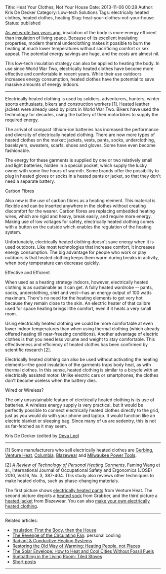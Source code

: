 Title: Heat Your Clothes, Not Your House
Date: 2013-11-06 00:28
Author: Kris De Decker
Category: Low-tech Solutions
Tags: electrically heated clothes, heated clothes, heating
Slug: heat-your-clothes-not-your-house
Status: published



[As we wrote two years
ago]({filename}/posts/body-insulation-thermal-underwear.md),
insulation of the body is more energy efficient than insulation of
living space. Because of its excellent insulating properties, modern
thermal underclothing makes it possible to burn the heating at much
lower temperatures without sacrificing comfort or sex appeal. The
potential energy savings are huge, and the costs are almost nil.

This low-tech insulation strategy can also be applied to heating the
body. In use since World War Two, electrically heated clothes have
become more effective and comfortable in recent years. While their use
outdoors increases energy consumption, heated clothes have the potential
to save massive amounts of energy indoors.

----------------------------------------------------------------------------------------------------------------------------------------------

Electrically heated clothing is used by soldiers, adventurers, hunters,
winter sports enthusiasts, bikers and construction workers \[1\]. Heated
leather jackets were already used by pilots in World War Two. Bikers
have used the technology for decades, using the battery of their
motorbikes to supply the required energy.



The arrival of compact lithium-ion batteries has increased the
performance and diversity of electrically heated clothing. There are now
more types of heated clothes on the market: jackets, vests, pants,
socks, underclothing, baselayers, sweaters, scarfs, shoes and gloves.
Some have even become fashionable.

The energy for these garments is supplied by one or two relatively small
and light batteries, hidden in a special pocket, which supply the lucky
owner with some five hours of warmth. Some brands offer the possibility
to plug in heated gloves or socks in a heated pants or jacket, so that
they don't need a separate battery.

Carbon Fibres

Also new is the use of carbon fibres as a heating element. This material
is flexible and can be inserted anywhere in the clothes without creating
discomfort for the wearer. Carbon fibres are replacing embedded heating
wires, which are rigid and heavy, break easily, and require more energy.
Making use of low voltages for safety, electrically heated clothing
comes with a button on the outside which enables the regulation of the
heating system.

Unfortunately, electrically heated clothing doesn't save energy when it
is used outdoors. Like most technologies that increase comfort, it
increases energy consumption. The big advantage for people who work or
play outdoors is that heated clothing keeps them warm during breaks in
activity, when body temperature can decrease quickly.

Effective and Efficient

When used as a heating strategy indoors, however, electrically heated
clothing is as sustainable as it can get. A fully heated wardrobe --
pants, socks, underclothing, shirt and vest&mdash;has an energy output of
100 watts maximum. There's no need for the heating elements to get very
hot because they remain close to the skin. An electric heater of that
calibre used for space heating brings little comfort, even if it heats a
very small room.



Using electrically heated clothing we could be more comfortable at even
lower indoor temperatures than when using thermal clothing (which
already offered heating till near-freezing conditions). Another
advantage of electric clothes is that you need less volume and weight to
stay comfortable. This effectiveness and efficiency of heated clothes
has been confirmed by scientific research \[2\].

Electrically heated clothing can also be used without activating the
heating elements&mdash;the good insulation of the garments traps body heat,
as with thermal clothes. In this sense, heated clothing is similar to a
bicycle with an electrically assisted motor. Unlike electric cars or
smartphones, the clothes don't become useless when the battery dies.

Wired or Wireless?

The only unsustainable feature of electrically heated clothing is its
use of batteries. A wireless energy supply is very practical, but it
would be perfectly possible to connect electrically heated clothes
directly to the grid, just as you would do with your phone and laptop.
It would function like an electric blanket or sleeping bag. Since many
of us are sedentry, this is not as far-fetched as it may seem.

Kris De Decker (edited by [Deva Lee](http://theculturemuncher.com/))

----------------------------------------------------------------------------------------------------------------------------------------------

\[1\] Some manufacturers who sell electrically heated clothes are
[Gerbing](http://gerbing.com/), [Venture
Heat](http://www.thewarmingstore.com/venture-heated-clothing.html#.Umx8NhBUo3o),
[Columbia](http://www.engadget.com/2011/03/04/columbia-omni-heat-circuit-breaker-softshell-electric-heated-j/),
[Blazewear](http://www.blazewear.com/) and [Milwaukee Power
Tools](http://www.milwaukeetool.com/power-tools/cordless/2344).

\[2\] *[A Review of Technology of Personal Heating
Garments](http://www.academia.edu/1112843/A_Review_of_Technology_of_Personal_Heating_Garments)*,
Faming Wang et al., International Journal of Occupational Safety and
Ergonomics (JOSE) 2010, Vol.16, No. 3, 387-404. This study also reviews
other techniques to make heated cloths, such as phase-changing
materials.

The first picture shows [electrically heated
pants](http://www.thewarmingstore.com/ventureheat-12v-heated-pant-liners.html#.Unl8RBBUo3o)
from Venture Heat. The second picture depicts a [heated
sock](http://www.thewarmingstore.com/grabber-heated-socks.html#.UmzkDxBUo3p)
from Grabber, and the third picture a [heated
jacket](http://www.blazewear.com/heated-garments/heated-body-warmers/deluxe-men-s-gilet-in-khaki.html)
from Blazewear. You can also [make your own electrically heated
clothing](http://www.instructables.com/id/DIY-heated-clothing/).

----------------------------------------------------------------------------------------------------------------------------------------------

Related articles:

-   [Insulation: First the Body, then the
    House]({filename}/posts/body-insulation-thermal-underwear.md)
-   [The Revenge of the Circulating
    Fan]({filename}/posts/circulating-fans-air-conditioning.md):
    personal cooling
-   [Radiant & Conductive Heating
    Systems]({filename}/posts/radiant-and-conductive-heating-systems.md)
-   [Restoring the Old Way of Warming: Heating People, not
    Places]({filename}/posts/heating-people-not-spaces.md)
-   [The Solar Envelope: How to Heat and Cool Cities Without Fossil
    Fuels]({filename}/posts/solar-oriented-cities-1-the-solar-envelope.md)
-   [Sunbathing in the Living Room: Tiled
    Stoves]({filename}/posts/tile-stoves.md)
-   [Short posts](http://www.notechmagazine.com/heating-appliances/)

----------------------------------------------------------------------------------------------------------------------------------------------
